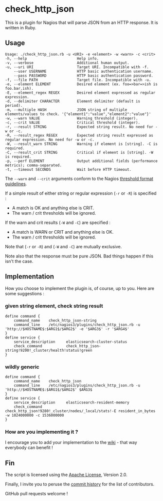 check_http_json
===============

This is a plugin for Nagios that will parse JSON from an HTTP response.  It is written in Ruby.

Usage
-----

    Usage: ./check_http_json.rb -u <URI> -e <element> -w <warn> -c <crit>
    -h, --help                       Help info.
    -v, --verbose                    Additional human output.
    -u, --uri URI                    Target URI. Incompatible with -f.
        --user USERNAME              HTTP basic authentication username.
        --pass PASSWORD              HTTP basic authentication password.
    -f, --file PATH                  Target file. Incompatible with -u.
    -e, --element ELEMENT            Desired element (ex. foo=>bar=>ish is foo.bar.ish).
    -E, --element_regex REGEX        Desired element expressed as regular expression.
    -d, --delimiter CHARACTER        Element delimiter (default is period).
    -m, --multiple HASH              JSON string of multiple elements/values to check. '{"element1":"value","element2":"value"}'
    -w, --warn VALUE                 Warning threshold (integer).
    -c, --crit VALUE                 Critical threshold (integer).
    -r, --result STRING              Expected string result. No need for -w or -c.
    -R, --result_regex REGEX         Expected string result expressed as regular expression. No need for -w or -c.
    -W, --result_warn STRING         Warning if element is [string]. -C is required.
    -C, --result_crit STRING         Critical if element is [string]. -W is required.
    -p, --perf ELEMENT               Output additional fields (performance metrics); comma-separated.
    -t, --timeout SECONDS            Wait before HTTP timeout.

The `--warn` and `--crit` arguments conform to the Nagios [threshold format guidelines].

If a simple result of either string or regular expression (`-r` or `-R`) is specified :

* A match is OK and anything else is CRIT.
* The warn / crit thresholds will be ignored.

If the warn and crit results (`-W` and `-C`) are specified :

* A match is WARN or CRIT and anything else is OK.
* The warn / crit thresholds will be ignored.

Note that (`-r` or `-R`) and (`-W` and `-C`) are mutually exclusive.

Note also that the response must be pure JSON.  Bad things happen if this isn't the case.

Implementation
--------------

How you choose to implement the plugin is, of course, up to you.  Here are some suggestions :

### given string element, check string result
    define command {
        command_name    check_http_json-string
        command_line    /etc/nagios3/plugins/check_http_json.rb -u 'http://$HOSTNAME$:$ARG1$/$ARG2$' -e '$ARG3$' -r '$ARG4$'
    }
    define service {
        service_description     elasticsearch-cluster-status
        check_command           check_http_json-string!9200!_cluster/health!status!green
    }

### wildly generic
    define command {
        command_name    check_http_json
        command_line    /etc/nagios3/plugins/check_http_json.rb -u 'http://$HOSTNAME$:$ARG1$/$ARG2$' $ARG3$
    }
    define service {
        service_description     elasticsearch-resident-memory
        check_command           check_http_json!9280!_cluster/nodes/_local/stats!-E resident_in_bytes -w 1024000000 -c 1536000000
    }

### How are you implementing it ?

I encourage you to add your implementation to the [wiki] - that way everybody can benefit !

Fin
---

The script is licensed using the [Apache License], Version 2.0.

Finally, I invite you to peruse the [commit history] for the list of contributors.

GitHub pull requests welcome !

[threshold format guidelines]: http://nagiosplug.sourceforge.net/developer-guidelines.html
[Apache License]: http://www.apache.org/licenses/LICENSE-2.0
[wiki]: https://github.com/phrawzty/check_http_json/wiki
[commit history]: https://github.com/phrawzty/check_http_json/commits
